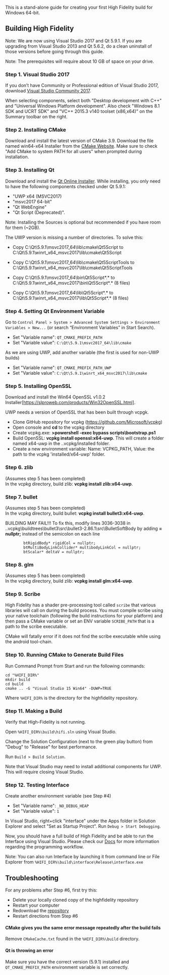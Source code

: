 This is a stand-alone guide for creating your first High Fidelity build for Windows 64-bit.

## Building High Fidelity
Note: We are now using Visual Studio 2017 and Qt 5.9.1. If you are upgrading from Visual Studio 2013 and Qt 5.6.2, do a clean uninstall of those versions before going through this guide. 

Note: The prerequisites will require about 10 GB of space on your drive.

### Step 1. Visual Studio 2017

If you don’t have Community or Professional edition of Visual Studio 2017, download [Visual Studio Community 2017](https://www.visualstudio.com/downloads/). 

When selecting components, select both "Desktop development with C++" and "Universal Windows Platform development".
Also check "Windows 8.1 SDK and UCRT SDK" and "VC++ 2015.3 v140 toolset (x86,x64)" on the Summary toolbar on the right.

### Step 2. Installing CMake

Download and install the latest version of CMake 3.9. Download the file named  win64-x64 Installer from the [CMake Website](https://cmake.org/download/). Make sure to check "Add CMake to system PATH for all users" when prompted during installation.

### Step 3. Installing Qt

Download and install the [Qt Online Installer](https://www.qt.io/download-open-source/?hsCtaTracking=f977210e-de67-475f-a32b-65cec207fd03%7Cd62710cd-e1db-46aa-8d4d-2f1c1ffdacea). While installing, you only need to have the following components checked under Qt 5.9.1:

* "UWP x64 (MSVC2017)
* "msvc2017 64-bit"
* "Qt WebEngine"
* "Qt Script (Deprecated)".

Note: Installing the Sources is optional but recommended if you have room for them (~2GB). 

The UWP version is missing a number of directories.  To solve this:

* Copy C:\Qt\5.9.1\msvc2017_64\lib\cmake\Qt5Script to C:\Qt\5.9.1\winrt_x64_msvc2017\lib\cmake\Qt5Script
* Copy C:\Qt\5.9.1\msvc2017_64\lib\cmake\Qt5ScriptTools to C:\Qt\5.9.1\winrt_x64_msvc2017\lib\cmake\Qt5ScriptTools

* Copy C:\Qt\5.9.1\msvc2017_64\bin\Qt5Script*.* to C:\Qt\5.9.1\winrt_x64_msvc2017\bin\Qt5Script*.* (8 files)

* Copy C:\Qt\5.9.1\msvc2017_64\lib\Qt5Script*.* to C:\Qt\5.9.1\winrt_x64_msvc2017\lib\Qt5Script*.* (8 files)

### Step 4. Setting Qt Environment Variable

Go to `Control Panel > System > Advanced System Settings > Environment Variables > New...` (or search “Environment Variables” in Start Search).
* Set "Variable name": `QT_CMAKE_PREFIX_PATH`
* Set "Variable value": `C:\Qt\5.9.1\msvc2017_64\lib\cmake` 

As we are using UWP, add another variable (the first is used for non-UWP builds)
* Set "Variable name": `QT_CMAKE_PREFIX_PATH_UWP`
* Set "Variable value": `C:\Qt\5.9.1\winrt_x64_msvc2017\lib\cmake` 

### Step 5. Installing OpenSSL

Download and install the Win64 OpenSSL v1.0.2 Installer[https://slproweb.com/products/Win32OpenSSL.html].

UWP needs a version of OpenSSL that has been built through vcpgk.
* Clone GitHub repository for vcpkg (<https://github.com/Microsoft/vcpkg>)
* Open console and __cd__ to the vcpkg directory
* Create vcpkg.exe: __>powershell -exec bypass scripts\bootstrap.ps1__
* Build OpenSSL: __vcpkg install openssl:x64-uwp__.  This will create a folder named x64-uwp in the ..vcpkg/installed folder.
* Create a new environment variable: Name: VCPKG_PATH,  Value: the path to the vcpkg 'installed/x64-uwp' folder.

### Step 6. zlib

(Assumes step 5 has been completed)  
In the vcpkg directory, build zlib: __vcpkg install zlib:x64-uwp__.


### Step 7. bullet

(Assumes step 5 has been completed)  
In the vcpkg directory, build bullet: __vcpkg install bullet3:x64-uwp__.

BUILDING MAY FAIL!!!  To fix this, modify lines 3036-3038 in ..vcpkg\buildtrees\bullet3\src\bullet3-2.86.1\src\BulletSoftBody by adding __= nullptr;__  instead of the semicolon on each line

            btRigidBody* rigidCol = nullptr;
            btMultiBodyLinkCollider* multibodyLinkCol = nullptr;
            btScalar* deltaV = nullptr;

### Step 8. glm

(Assumes step 5 has been completed)  
In the vcpkg directory, build zlib: __vcpkg install glm:x64-uwp__.

### Step 9. Scribe

High Fidelity has a shader pre-processing tool called `scribe` that various libraries will call on during the build process. You must compile scribe using your native toolchain (following the build instructions for your platform) and then pass a CMake variable or set an ENV variable `SCRIBE_PATH` that is a path to the scribe executable.

CMake will fatally error if it does not find the scribe executable while using the android tool-chain.
### Step 10. Running CMake to Generate Build Files

Run Command Prompt from Start and run the following commands:
```
cd "%HIFI_DIR%"
mkdir build
cd build
cmake .. -G "Visual Studio 15 Win64" -DUWP=TRUE
```
    
Where `%HIFI_DIR%` is the directory for the highfidelity repository.     

### Step 11. Making a Build
Verify that High-Fidelity is not running.

Open `%HIFI_DIR%\build\hifi.sln` using Visual Studio.

Change the Solution Configuration (next to the green play button) from "Debug" to "Release" for best performance.

Run `Build > Build Solution`.

Note that Visual Studio may need to install additional components for UWP.  This will require closing Visual Studio.
### Step 12. Testing Interface

Create another environment variable (see Step #4)
* Set "Variable name": `_NO_DEBUG_HEAP`
* Set "Variable value": `1`

In Visual Studio, right+click "interface" under the Apps folder in Solution Explorer and select "Set as Startup Project". Run `Debug > Start Debugging`.

Now, you should have a full build of High Fidelity and be able to run the Interface using Visual Studio. Please check our [Docs](https://wiki.highfidelity.com/wiki/Main_Page) for more information regarding the programming workflow.

Note: You can also run Interface by launching it from command line or File Explorer from `%HIFI_DIR%\build\interface\Release\interface.exe`

## Troubleshooting

For any problems after Step #6, first try this: 
* Delete your locally cloned copy of the highfidelity repository
* Restart your computer
* Redownload the [repository](https://github.com/highfidelity/hifi) 
* Restart directions from Step #6

#### CMake gives you the same error message repeatedly after the build fails

Remove `CMakeCache.txt` found in the `%HIFI_DIR%\build` directory.

#### Qt is throwing an error

Make sure you have the correct version (5.9.1) installed and `QT_CMAKE_PREFIX_PATH` environment variable is set correctly.
